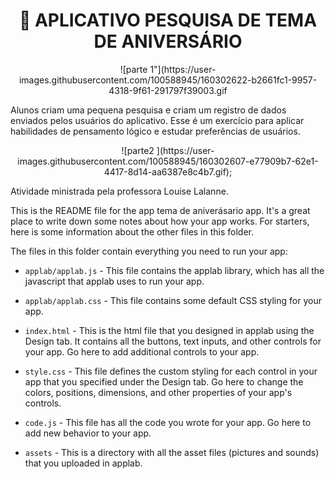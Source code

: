 <h1 align="center">🍰 APLICATIVO PESQUISA DE TEMA DE ANIVERSÁRIO</h1>
<p align="center">
![parte 1"](https://user-images.githubusercontent.com/100588945/160302622-b2661fc1-9957-4318-9f61-291797f39003.gif
</p>
Alunos criam uma pequena pesquisa e criam um registro de dados enviados pelos usuários do aplicativo. Esse é um exercício para aplicar habilidades de pensamento lógico e estudar preferências de usuários.
<p align="center">
![parte2 ](https://user-images.githubusercontent.com/100588945/160302607-e77909b7-62e1-4417-8d14-aa6387e8c4b7.gif);
</p>
Atividade ministrada pela professora Louise Lalanne.

This is the README file for the app tema de aniverásario app. It's a great place to write 
down some notes about how your app works. For starters, here is some information
about the other files in this folder.

The files in this folder contain everything you need to run your app:

* `applab/applab.js` - This file contains the applab library, which has all the
  javascript that applab uses to run your app.

* `applab/applab.css` - This file contains some default CSS styling for your app.

* `index.html` - This is the html file that you designed in applab using the
  Design tab. It contains all the buttons, text inputs, and other controls for
  your app. Go here to add additional controls to your app.

* `style.css` - This file defines the custom styling for each control in your
  app that you specified under the Design tab. Go here to change the colors,
  positions, dimensions, and other properties of your app's controls.

* `code.js` - This file has all the code you wrote for your app. Go here to add
  new behavior to your app.

* `assets` - This is a directory with all the asset files (pictures and sounds)
  that you uploaded in applab.
